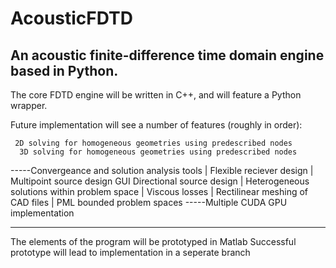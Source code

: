 # AcousticFDTD
An acoustic finite-difference time domain engine based in Python.
-----------------------------------------------------------------
The core FDTD engine will be written in C++, and will feature a Python wrapper.

Future implementation will see a number of features (roughly in order):

     2D solving for homogeneous geometries using predescribed nodes
      3D solving for homogeneous geometries using predescribed nodes
-----Convergeance and solution analysis tools
  |  Flexible reciever design
  |  Multipoint source design
 GUI Directional source design
  |  Heterogeneous solutions within problem space
  |  Viscous losses
  |  Rectilinear meshing of CAD files
  |  PML bounded problem spaces
-----Multiple CUDA GPU implementation

------------------------------------------------------------------
The elements of the program will be prototyped in Matlab
Successful prototype will lead to implementation in a seperate branch
